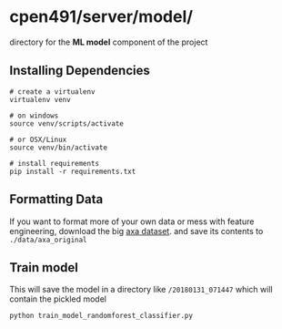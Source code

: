 # cpen491/server/model/
directory for the **ML model** component of the project

## Installing Dependencies
```
# create a virtualenv
virtualenv venv

# on windows
source venv/scripts/activate

# or OSX/Linux
source venv/bin/activate

# install requirements
pip install -r requirements.txt

```

## Formatting Data
If you want to format more of your own data or mess with feature engineering, download the big
[axa dataset](https://github.com/ChicagoBoothML/DATA___Kaggle___AXADriverTelematicsAnalysis).
and save its contents to ```./data/axa_original```

## Train model 
This will save the model in a directory like `/20180131_071447` which will contain the pickled model
```
python train_model_randomforest_classifier.py
```
